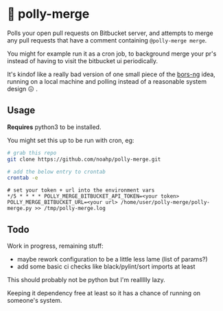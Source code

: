 # 🦜 polly-merge

Polls your open pull requests on Bitbucket server, and attempts to merge any
pull requests that have a comment containing `@polly-merge merge`.

You might for example run it as a cron job, to background merge your pr's
instead of having to visit the bitbucket ui periodically.

It's kindof like a really bad version of one small piece of the
[bors-ng](https://github.com/bors-ng/bors-ng) idea, running on a local machine
and polling instead of a reasonable system design 😖 .

## Usage

**Requires** python3 to be installed.

You might set this up to be run with cron, eg:

```bash
# grab this repo
git clone https://github.com/noahp/polly-merge.git

# add the below entry to crontab
crontab -e
```

```crontab
# set your token + url into the environment vars
*/5 * * * * POLLY_MERGE_BITBUCKET_API_TOKEN=<your token> POLLY_MERGE_BITBUCKET_URL=<your url> /home/user/polly-merge/polly-merge.py >> /tmp/polly-merge.log
```

## Todo

Work in progress, remaining stuff:

- maybe rework configuration to be a little less lame (list of params?)
- add some basic ci checks like black/pylint/sort imports at least

This should probably not be python but I'm reallllly lazy.

Keeping it dependency free at least so it has a chance of running on someone's
system.

